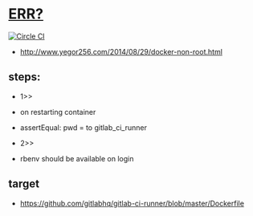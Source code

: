 [ERR?](https://registry.hub.docker.com/u/brownman/gitlab/builds_history/97800/)
===

[![Circle CI](https://circleci.com/gh/brownman/docker-images.svg?style=svg)](https://circleci.com/gh/brownman/docker-images)

- http://www.yegor256.com/2014/08/29/docker-non-root.html


steps:
-----
- 1>>
- on restarting container
- assertEqual: pwd = to gitlab_ci_runner

- 2>>
- rbenv should be available on login


target
---
- https://github.com/gitlabhq/gitlab-ci-runner/blob/master/Dockerfile
